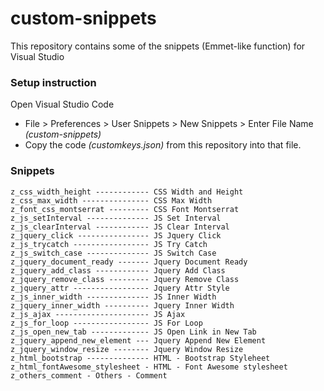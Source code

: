 

# custom-snippets
This repository contains some of the snippets (Emmet-like function) for Visual Studio

### Setup instruction
   Open Visual Studio Code
-   File > Preferences > User Snippets > New Snippets > Enter File Name *(custom-snippets)*
-   Copy the code *(customkeys.json)* from this repository into that file.

### Snippets
    z_css_width_height ------------ CSS Width and Height
    z_css_max_width --------------- CSS Max Width
    z_font_css_montserrat --------- CSS Font Montserrat
    z_js_setInterval -------------- JS Set Interval
    z_js_clearInterval ------------ JS Clear Interval
    z_jquery_click ---------------- JS Jquery Click
    z_js_trycatch ----------------- JS Try Catch
    z_js_switch_case -------------- JS Switch Case
    z_jquery_document_ready ------- Jquery Document Ready
    z_jquery_add_class ------------ Jquery Add Class
    z_jquery_remove_class --------- Jquery Remove Class
    z_jquery_attr ----------------- Jquery Attr Style
    z_js_inner_width -------------- JS Inner Width
    z_jquery_inner_width ---------- Jquery Inner Width
    z_js_ajax --------------------- JS Ajax
    z_js_for_loop ----------------- JS For Loop
    z_js_open_new_tab ------------- JS Open Link in New Tab
    z_jquery_append_new_element --- Jquery Append New Element
    z_jquery_window_resize -------- Jquery Window Resize
    z_html_bootstrap -------------- HTML - Bootstrap Styleheet
    z_html_fontAwesome_stylesheet - HTML - Font Awesome stylesheet
    z_others_comment - Others - Comment

